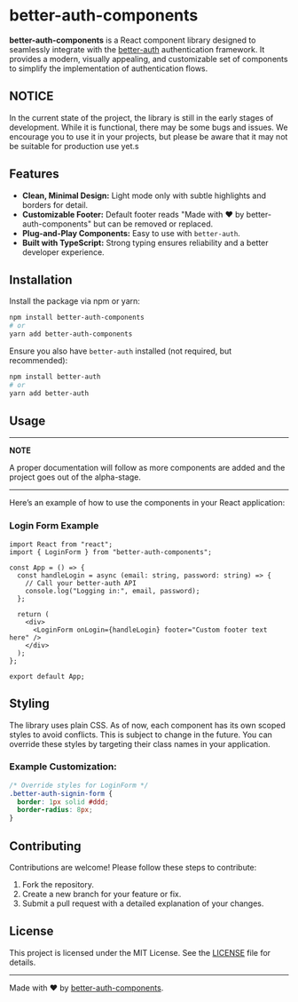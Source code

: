 # better-auth-components

**better-auth-components** is a React component library designed to seamlessly integrate with the [better-auth](https://www.better-auth.com) authentication framework. It provides a modern, visually appealing, and customizable set of components to simplify the implementation of authentication flows.

## NOTICE

In the current state of the project, the library is still in the early stages of development. While it is functional, there may be some bugs and issues. We encourage you to use it in your projects, but please be aware that it may not be suitable for production use yet.s

## Features

- **Clean, Minimal Design:** Light mode only with subtle highlights and borders for detail.
- **Customizable Footer:** Default footer reads "Made with ❤️ by better-auth-components" but can be removed or replaced.
- **Plug-and-Play Components:** Easy to use with `better-auth`.
- **Built with TypeScript:** Strong typing ensures reliability and a better developer experience.

## Installation

Install the package via npm or yarn:

```bash
npm install better-auth-components
# or
yarn add better-auth-components
```

Ensure you also have `better-auth` installed (not required, but recommended):

```bash
npm install better-auth
# or
yarn add better-auth
```

## Usage

---

**NOTE**

A proper documentation will follow as more components are added and the project goes out of the alpha-stage.

---

Here’s an example of how to use the components in your React application:

### Login Form Example

```tsx
import React from "react";
import { LoginForm } from "better-auth-components";

const App = () => {
  const handleLogin = async (email: string, password: string) => {
    // Call your better-auth API
    console.log("Logging in:", email, password);
  };

  return (
    <div>
      <LoginForm onLogin={handleLogin} footer="Custom footer text here" />
    </div>
  );
};

export default App;
```

## Styling

The library uses plain CSS. As of now, each component has its own scoped styles to avoid conflicts. This is subject to change in the future. You can override these styles by targeting their class names in your application.

### Example Customization:

```css
/* Override styles for LoginForm */
.better-auth-signin-form {
  border: 1px solid #ddd;
  border-radius: 8px;
}
```

## Contributing

Contributions are welcome! Please follow these steps to contribute:

1. Fork the repository.
2. Create a new branch for your feature or fix.
3. Submit a pull request with a detailed explanation of your changes.

## License

This project is licensed under the MIT License. See the [LICENSE](./LICENSE) file for details.

---

Made with ❤️ by [better-auth-components](https://github.com/TheReal-Flo/better-auth-components).
